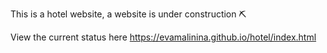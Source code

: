 This is a hotel website, a website is under construction ⛏

View the current status here https://evamalinina.github.io/hotel/index.html
